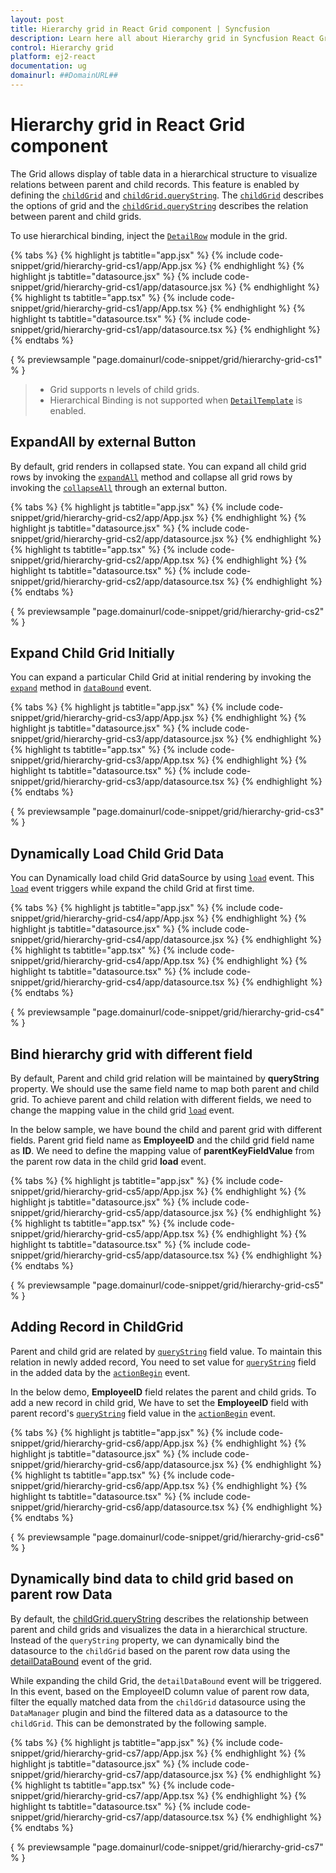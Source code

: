 ```yaml
---
layout: post
title: Hierarchy grid in React Grid component | Syncfusion
description: Learn here all about Hierarchy grid in Syncfusion React Grid component of Syncfusion Essential JS 2 and more.
control: Hierarchy grid 
platform: ej2-react
documentation: ug
domainurl: ##DomainURL##
---
```


# Hierarchy grid in React Grid component

The Grid allows display of table data in a hierarchical structure to visualize relations between parent and child records.
This feature is enabled by defining the [`childGrid`](https://ej2.syncfusion.com/angular/documentation/api/grid/#childgrid) and
[`childGrid.queryString`](https://ej2.syncfusion.com/angular/documentation/api/grid/#querystring). The [`childGrid`](https://ej2.syncfusion.com/angular/documentation/api/grid/#childgrid)
describes the options of grid and the [`childGrid.queryString`](https://ej2.syncfusion.com/angular/documentation/api/grid/#querystring)
describes the relation between parent and child grids.

To use hierarchical binding, inject the [`DetailRow`](https://ej2.syncfusion.com/angular/documentation/api/grid/detailRow/) module in the grid.

{% tabs %}
{% highlight js tabtitle="app.jsx" %}
{% include code-snippet/grid/hierarchy-grid-cs1/app/App.jsx %}
{% endhighlight %}
{% highlight js tabtitle="datasource.jsx" %}
{% include code-snippet/grid/hierarchy-grid-cs1/app/datasource.jsx %}
{% endhighlight %}
{% highlight ts tabtitle="app.tsx" %}
{% include code-snippet/grid/hierarchy-grid-cs1/app/App.tsx %}
{% endhighlight %}
{% highlight ts tabtitle="datasource.tsx" %}
{% include code-snippet/grid/hierarchy-grid-cs1/app/datasource.tsx %}
{% endhighlight %}
{% endtabs %}

{ % previewsample "page.domainurl/code-snippet/grid/hierarchy-grid-cs1" % }

> * Grid supports n levels of child grids.
> * Hierarchical Binding is not supported when [`DetailTemplate`](https://ej2.syncfusion.com/angular/documentation/api/grid/#detailtemplate) is enabled.

## ExpandAll by external Button

By default, grid renders in collapsed state.
You can expand all child grid rows by invoking the [`expandAll`](https://ej2.syncfusion.com/angular/documentation/api/grid/detailRow/#expandall) method and collapse all grid rows by invoking
the [`collapseAll`](https://ej2.syncfusion.com/angular/documentation/api/grid/detailRow/#collapseall) through an external button.

{% tabs %}
{% highlight js tabtitle="app.jsx" %}
{% include code-snippet/grid/hierarchy-grid-cs2/app/App.jsx %}
{% endhighlight %}
{% highlight js tabtitle="datasource.jsx" %}
{% include code-snippet/grid/hierarchy-grid-cs2/app/datasource.jsx %}
{% endhighlight %}
{% highlight ts tabtitle="app.tsx" %}
{% include code-snippet/grid/hierarchy-grid-cs2/app/App.tsx %}
{% endhighlight %}
{% highlight ts tabtitle="datasource.tsx" %}
{% include code-snippet/grid/hierarchy-grid-cs2/app/datasource.tsx %}
{% endhighlight %}
{% endtabs %}

{ % previewsample "page.domainurl/code-snippet/grid/hierarchy-grid-cs2" % }

## Expand Child Grid Initially

You can expand a particular Child Grid at initial rendering by invoking the [`expand`](https://ej2.syncfusion.com/angular/documentation/api/grid/detailRow/#expand) method in [`dataBound`](https://ej2.syncfusion.com/angular/documentation/api/grid/#databound) event.

{% tabs %}
{% highlight js tabtitle="app.jsx" %}
{% include code-snippet/grid/hierarchy-grid-cs3/app/App.jsx %}
{% endhighlight %}
{% highlight js tabtitle="datasource.jsx" %}
{% include code-snippet/grid/hierarchy-grid-cs3/app/datasource.jsx %}
{% endhighlight %}
{% highlight ts tabtitle="app.tsx" %}
{% include code-snippet/grid/hierarchy-grid-cs3/app/App.tsx %}
{% endhighlight %}
{% highlight ts tabtitle="datasource.tsx" %}
{% include code-snippet/grid/hierarchy-grid-cs3/app/datasource.tsx %}
{% endhighlight %}
{% endtabs %}

{ % previewsample "page.domainurl/code-snippet/grid/hierarchy-grid-cs3" % }

## Dynamically Load Child Grid Data

You can Dynamically load child Grid dataSource by using [`load`](https://ej2.syncfusion.com/angular/documentation/api/grid/#load) event. This [`load`](https://ej2.syncfusion.com/angular/documentation/api/grid/#load) event triggers while expand the child Grid at first time.

{% tabs %}
{% highlight js tabtitle="app.jsx" %}
{% include code-snippet/grid/hierarchy-grid-cs4/app/App.jsx %}
{% endhighlight %}
{% highlight js tabtitle="datasource.jsx" %}
{% include code-snippet/grid/hierarchy-grid-cs4/app/datasource.jsx %}
{% endhighlight %}
{% highlight ts tabtitle="app.tsx" %}
{% include code-snippet/grid/hierarchy-grid-cs4/app/App.tsx %}
{% endhighlight %}
{% highlight ts tabtitle="datasource.tsx" %}
{% include code-snippet/grid/hierarchy-grid-cs4/app/datasource.tsx %}
{% endhighlight %}
{% endtabs %}

{ % previewsample "page.domainurl/code-snippet/grid/hierarchy-grid-cs4" % }

## Bind hierarchy grid with different field

By default, Parent and child grid relation will be maintained by **queryString** property. We should use the same field name to map both parent and child grid. To achieve parent and child relation with different fields, we need to change the mapping value in the child grid [`load`](https://ej2.syncfusion.com/angular/documentation/api/grid/#load) event.

In the below sample, we have bound the child and parent grid with different fields. Parent grid field name as **EmployeeID** and the child grid field name as **ID**. We need to define the mapping value of **parentKeyFieldValue** from the parent row data in the child grid **load** event.

{% tabs %}
{% highlight js tabtitle="app.jsx" %}
{% include code-snippet/grid/hierarchy-grid-cs5/app/App.jsx %}
{% endhighlight %}
{% highlight js tabtitle="datasource.jsx" %}
{% include code-snippet/grid/hierarchy-grid-cs5/app/datasource.jsx %}
{% endhighlight %}
{% highlight ts tabtitle="app.tsx" %}
{% include code-snippet/grid/hierarchy-grid-cs5/app/App.tsx %}
{% endhighlight %}
{% highlight ts tabtitle="datasource.tsx" %}
{% include code-snippet/grid/hierarchy-grid-cs5/app/datasource.tsx %}
{% endhighlight %}
{% endtabs %}

{ % previewsample "page.domainurl/code-snippet/grid/hierarchy-grid-cs5" % }

## Adding Record in ChildGrid

Parent and child grid are related by [`queryString`](https://ej2.syncfusion.com/angular/documentation/api/grid/#querystring) field value.
To maintain this relation in newly added record, You need to set value for [`queryString`](https://ej2.syncfusion.com/angular/documentation/api/grid/#querystring) field in the added data by the [`actionBegin`](https://ej2.syncfusion.com/angular/documentation/api/grid/#actionbegin) event.

In the below demo, **EmployeeID** field relates the parent and child grids. To add a new record in child grid, We have to set the **EmployeeID** field with parent record's [`queryString`](https://ej2.syncfusion.com/angular/documentation/api/grid/#querystring) field value in the [`actionBegin`](https://ej2.syncfusion.com/angular/documentation/api/grid/#actionbegin) event.

{% tabs %}
{% highlight js tabtitle="app.jsx" %}
{% include code-snippet/grid/hierarchy-grid-cs6/app/App.jsx %}
{% endhighlight %}
{% highlight js tabtitle="datasource.jsx" %}
{% include code-snippet/grid/hierarchy-grid-cs6/app/datasource.jsx %}
{% endhighlight %}
{% highlight ts tabtitle="app.tsx" %}
{% include code-snippet/grid/hierarchy-grid-cs6/app/App.tsx %}
{% endhighlight %}
{% highlight ts tabtitle="datasource.tsx" %}
{% include code-snippet/grid/hierarchy-grid-cs6/app/datasource.tsx %}
{% endhighlight %}
{% endtabs %}

{ % previewsample "page.domainurl/code-snippet/grid/hierarchy-grid-cs6" % }

## Dynamically bind data to child grid based on parent row Data

By default, the [childGrid.queryString](https://ej2.syncfusion.com/angular/documentation/api/grid/#querystring) describes the relationship between parent and child grids and visualizes the data in a hierarchical structure. Instead of the `queryString` property, we can dynamically bind the datasource to the `childGrid` based on the parent row data using the [detailDataBound](https://ej2.syncfusion.com/angular/documentation/api/grid/#detaildatabound) event of the grid.

While expanding the child Grid, the `detailDataBound` event will be triggered. In this event, based on the EmployeeID column value of parent row data, filter the equally matched data from the `childGrid` datasource using the `DataManager` plugin and bind the filtered data as a datasource to the `childGrid`. This can be demonstrated by the following sample.

{% tabs %}
{% highlight js tabtitle="app.jsx" %}
{% include code-snippet/grid/hierarchy-grid-cs7/app/App.jsx %}
{% endhighlight %}
{% highlight js tabtitle="datasource.jsx" %}
{% include code-snippet/grid/hierarchy-grid-cs7/app/datasource.jsx %}
{% endhighlight %}
{% highlight ts tabtitle="app.tsx" %}
{% include code-snippet/grid/hierarchy-grid-cs7/app/App.tsx %}
{% endhighlight %}
{% highlight ts tabtitle="datasource.tsx" %}
{% include code-snippet/grid/hierarchy-grid-cs7/app/datasource.tsx %}
{% endhighlight %}
{% endtabs %}

{ % previewsample "page.domainurl/code-snippet/grid/hierarchy-grid-cs7" % }